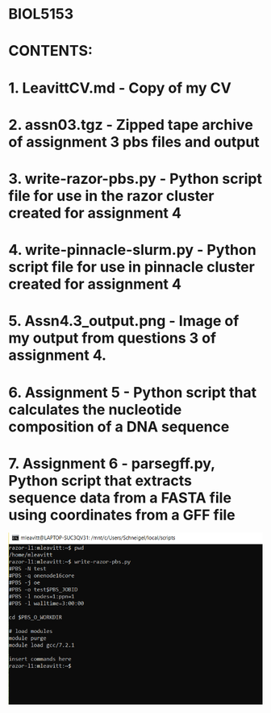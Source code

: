 # BIOL5153


# CONTENTS:
# 1. LeavittCV.md - Copy of my CV
# 2. assn03.tgz - Zipped tape archive of assignment 3 pbs files and output
# 3. write-razor-pbs.py - Python script file for use in the razor cluster created for assignment 4
# 4. write-pinnacle-slurm.py - Python script file for use in pinnacle cluster created for assignment 4
# 5. Assn4.3_output.png - Image of my output from questions 3 of assignment 4.
# 6. Assignment 5 - Python script that calculates the nucleotide composition of a DNA sequence
# 7. Assignment 6 - parsegff.py, Python script that extracts sequence data from a FASTA file using coordinates from a GFF file
![assignment 4 output](https://github.com/ritaleavitt/BIOL5153/blob/main/Assn4.3_output.png)

